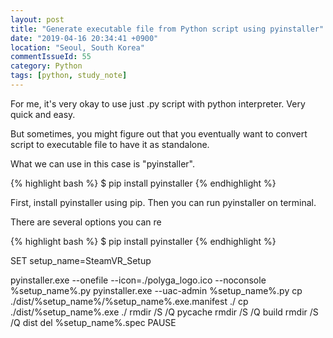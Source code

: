 ```yaml
---
layout: post
title: "Generate executable file from Python script using pyinstaller"
date: "2019-04-16 20:34:41 +0900"
location: "Seoul, South Korea"
commentIssueId: 55
category: Python
tags: [python, study_note]
---
```


For me, it's very okay to use just .py script with python interpreter. Very quick and easy.

But sometimes, you might figure out that you eventually want to convert script to executable file to have it as standalone.

What we can use in this case is "pyinstaller".
<br/>


{% highlight bash %}
$ pip install pyinstaller
{% endhighlight %}
<br/>

First, install pyinstaller using pip. Then you can run pyinstaller on terminal.

There are several options you can re

{% highlight bash %}
$ pip install pyinstaller
{% endhighlight %}
<br/>

SET setup_name=SteamVR_Setup

pyinstaller.exe --onefile --icon=./polyga_logo.ico --noconsole %setup_name%.py
pyinstaller.exe --uac-admin %setup_name%.py
cp ./dist/%setup_name%/%setup_name%.exe.manifest ./
cp ./dist/%setup_name%.exe ./
rmdir /S /Q pycache
rmdir /S /Q build
rmdir /S /Q dist
del %setup_name%.spec
PAUSE
